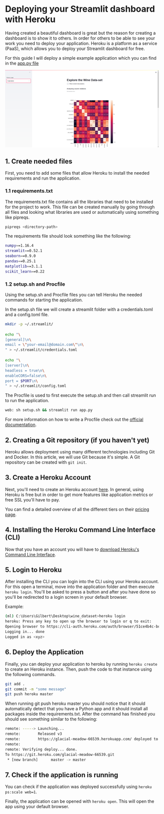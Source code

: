 # Deploying your Streamlit dashboard with Heroku

Having created a beautiful dashboard is great but the reason for creating a dashboard is to show it to others. In order for others to be able to see your work you need to deploy your application. Heroku is a platform as a service (PaaS), which allows you to deploy your Streamlit dashboard for free.

For this guide I will deploy a simple example application which you can find in the [app.py file](app.py)

![application](../doc/deployment_example_application.png)

## 1. Create needed files

First, you need to add some files that allow Heroku to install the needed requirements and run the application.

### 1.1 requirements.txt

The requirements.txt file contains all the libraries that need to be installed for the project to work. This file can be created manually by going through all files and looking what libraries are used or automatically using something like pipreqs.

```bash
pipreqs <directory-path>
```

The requirements file should look something like the following:

```bash
numpy==1.16.4
streamlit==0.52.1
seaborn==0.9.0
pandas==0.25.1
matplotlib==3.1.1
scikit_learn==0.22
```

### 1.2 setup.sh and Procfile
Using the setup.sh and Procfile files you can tell Heroku the needed commands for starting the application.

In the setup.sh file we will create a streamlit folder with a credentials.toml and a config.toml file.

```bash
mkdir -p ~/.streamlit/

echo "\
[general]\n\
email = \"your-email@domain.com\"\n\
" > ~/.streamlit/credentials.toml

echo "\
[server]\n\
headless = true\n\
enableCORS=false\n\
port = $PORT\n\
" > ~/.streamlit/config.toml
```

The Procfile is used to first execute the setup.sh and then call streamlit run to run the application.

```bash
web: sh setup.sh && streamlit run app.py
```

For more information on how to write a Procfile check out the [official documentation](https://devcenter.heroku.com/articles/preparing-a-codebase-for-heroku-deployment).

## 2. Creating a Git repository (if you haven't yet)

Heroku allows deployment using many different technologies including Git and Docker. In this article, we will use Git because it's simple.
A Git repository can be created with ```git init```.

## 3. Create a Heroku Account

Next, you'll need to create an Heroku account [here](https://signup.heroku.com/). In general, using Heroku is free but in order to get more features like application metrics or free SSL you'll have to pay. 

You can find a detailed overview of all the different tiers on their [pricing page](https://www.heroku.com/pricing).

## 4. Installing the Heroku Command Line Interface (CLI)

Now that you have an account you will have to [download Heroku's Command Line Interface](https://devcenter.heroku.com/articles/getting-started-with-python#set-up).

## 5. Login to Heroku

After installing the CLI you can login into the CLI using your Heroku account. For this open a terminal, move into the application folder and then execute ```heroku login```. You'll be asked to press a button and after you have  done so you'll be redirected to a login screen in your default browser.

Example:
```bash
(ml) C:\Users\Gilbert\Desktop\wine_dataset>heroku login
heroku: Press any key to open up the browser to login or q to exit:
Opening browser to https://cli-auth.heroku.com/auth/browser/51ce4b4c-bd75-4fec-b67e-2ea39e00f36d
Logging in... done
Logged in as <xyz>
```

## 6. Deploy the Application

Finally, you can deploy your application to heroku by running ```heroku create``` to create an Heroku instance. Then, push the code to that instance using the following commands.

```bash
git add .
git commit -m "some message"
git push heroku master
```

When running git push heroku master you should notice that it should automatically detect that you have a Python app and it should install all packages inside the requirements.txt. After the command has finished you should see something similar to the following:

```bash
remote: -----> Launching...
remote:        Released v3
remote:        https://glacial-meadow-66539.herokuapp.com/ deployed to Heroku
remote:
remote: Verifying deploy... done.
To https://git.heroku.com/glacial-meadow-66539.git
 * [new branch]      master -> master
```

## 7. Check if the application is running

You can check if the application was deployed successfully using ```heroku ps:scale web=1```.

Finally, the application can be opened with ```heroku open```. This will open the app using your default browser.